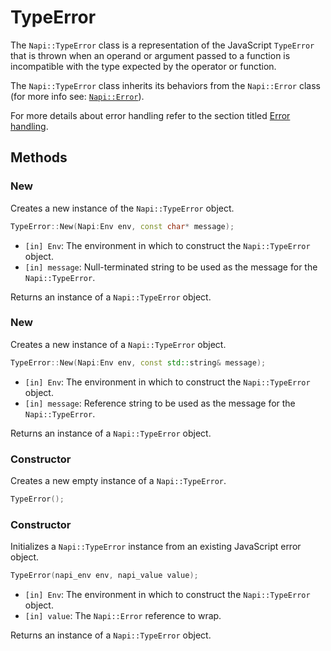 # TypeError

The `Napi::TypeError` class is a representation of the JavaScript `TypeError` that is
thrown when an operand or argument passed to a function is incompatible with the
type expected by the operator or function.

The `Napi::TypeError` class inherits its behaviors from the `Napi::Error` class (for more info
see: [`Napi::Error`](error.md)).

For more details about error handling refer to the section titled [Error handling](error_handling.md).

## Methods

### New

Creates a new instance of the `Napi::TypeError` object.

```cpp
TypeError::New(Napi:Env env, const char* message);
```

- `[in] Env`: The environment in which to construct the `Napi::TypeError` object.
- `[in] message`: Null-terminated string to be used as the message for the `Napi::TypeError`.

Returns an instance of a `Napi::TypeError` object.

### New

Creates a new instance of a `Napi::TypeError` object.

```cpp
TypeError::New(Napi:Env env, const std::string& message);
```

- `[in] Env`: The environment in which to construct the `Napi::TypeError` object.
- `[in] message`: Reference string to be used as the message for the `Napi::TypeError`.

Returns an instance of a `Napi::TypeError` object.

### Constructor

Creates a new empty instance of a `Napi::TypeError`.

```cpp
TypeError();
```

### Constructor

Initializes a `Napi::TypeError` instance from an existing JavaScript error object.

```cpp
TypeError(napi_env env, napi_value value);
```

- `[in] Env`: The environment in which to construct the `Napi::TypeError` object.
- `[in] value`: The `Napi::Error` reference to wrap.

Returns an instance of a `Napi::TypeError` object.
